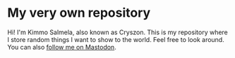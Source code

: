 # My very own repository

Hi! I'm Kimmo Salmela, also known as Cryszon. This is my repository where I
store random things I want to show to the world. Feel free to look around. You
can also [follow me on Mastodon](https://mastodon.social/@Cryszon).
